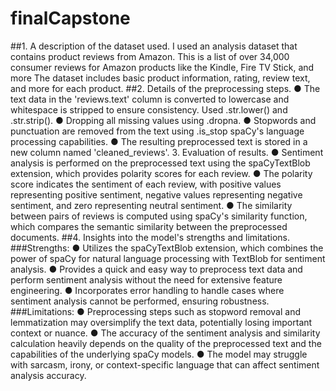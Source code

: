 ﻿# finalCapstone

##1. A description of the dataset used.
I used an analysis dataset that contains product reviews from Amazon. This is a list
of over 34,000 consumer reviews for Amazon products like the Kindle, Fire TV Stick,
and more The dataset includes basic product information, rating, review text, and
more for each product.
##2. Details of the preprocessing steps.
● The text data in the 'reviews.text' column is converted to lowercase and
whitespace is stripped to ensure consistency. Used .str.lower() and .str.strip().
● Dropping all missing values using .dropna.
● Stopwords and punctuation are removed from the text using .is_stop spaCy's
language processing capabilities.
● The resulting preprocessed text is stored in a new column named
'cleaned_reviews'.
3. Evaluation of results.
● Sentiment analysis is performed on the preprocessed text using the
spaCyTextBlob extension, which provides polarity scores for each review.
● The polarity score indicates the sentiment of each review, with positive values
representing positive sentiment, negative values representing negative
sentiment, and zero representing neutral sentiment.
● The similarity between pairs of reviews is computed using spaCy's similarity
function, which compares the semantic similarity between the preprocessed
documents.
##4. Insights into the model's strengths and
limitations.
###Strengths:
● Utilizes the spaCyTextBlob extension, which combines the power of spaCy for
natural language processing with TextBlob for sentiment analysis.
● Provides a quick and easy way to preprocess text data and perform sentiment
analysis without the need for extensive feature engineering.
● Incorporates error handling to handle cases where sentiment analysis cannot
be performed, ensuring robustness.
###Limitations:
● Preprocessing steps such as stopword removal and lemmatization may
oversimplify the text data, potentially losing important context or nuance.
● The accuracy of the sentiment analysis and similarity calculation heavily
depends on the quality of the preprocessed text and the capabilities of the
underlying spaCy models.
● The model may struggle with sarcasm, irony, or context-specific language that
can affect sentiment analysis accuracy.
